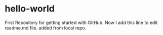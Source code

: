 # hello-world
First Repository for getting started with GitHub.
Now I add this line to edit readme.md file.
added from local repo.
